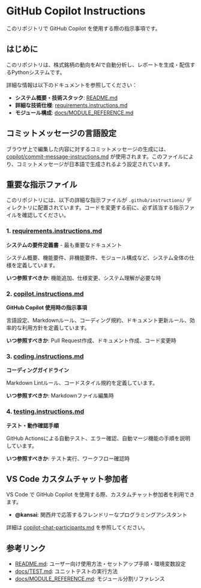 # GitHub Copilot Instructions

このリポジトリで GitHub Copilot を使用する際の指示事項です。

## はじめに

このリポジトリは、株式銘柄の動向をAIで自動分析し、レポートを生成・配信するPythonシステムです。

詳細な情報は以下のドキュメントを参照してください：

- **システム概要・技術スタック**: [README.md](../README.md)
- **詳細な技術仕様**: [requirements.instructions.md](instructions/requirements.instructions.md)
- **モジュール構成**: [docs/MODULE_REFERENCE.md](../docs/MODULE_REFERENCE.md)

## コミットメッセージの言語設定

ブラウザ上で編集した内容に対するコミットメッセージの生成には、[copilot/commit-message-instructions.md](copilot/commit-message-instructions.md) が使用されます。このファイルにより、コミットメッセージが日本語で生成されるよう設定されています。

## 重要な指示ファイル

このリポジトリには、以下の詳細な指示ファイルが `.github/instructions/` ディレクトリに配置されています。コードを変更する前に、必ず該当する指示ファイルを確認してください。

### 1. [requirements.instructions.md](instructions/requirements.instructions.md)

**システムの要件定義書** - 最も重要なドキュメント

システム概要、機能要件、非機能要件、モジュール構成など、システム全体の仕様を定義しています。

**いつ参照すべきか**: 機能追加、仕様変更、システム理解が必要な時

### 2. [copilot.instructions.md](instructions/copilot.instructions.md)

**GitHub Copilot 使用時の指示事項**

言語設定、Markdownルール、コーディング規約、ドキュメント更新ルール、効率的な利用方針を定義しています。

**いつ参照すべきか**: Pull Request作成、ドキュメント作成、コード変更時

### 3. [coding.instructions.md](instructions/coding.instructions.md)

**コーディングガイドライン**

Markdown Lintルール、コードスタイル規約を定義しています。

**いつ参照すべきか**: Markdownファイル編集時

### 4. [testing.instructions.md](instructions/testing.instructions.md)

**テスト・動作確認手順**

GitHub Actionsによる自動テスト、エラー確認、自動マージ機能の手順を説明しています。

**いつ参照すべきか**: テスト実行、ワークフロー確認時

## VS Code カスタムチャット参加者

VS Code で GitHub Copilot を使用する際、カスタムチャット参加者を利用できます。

- **@kansai**: 関西弁で応答するフレンドリーなプログラミングアシスタント

詳細は [copilot-chat-participants.md](copilot-chat-participants.md) を参照してください。

## 参考リンク

- [README.md](../README.md): ユーザー向け使用方法・セットアップ手順・環境変数設定
- [docs/TEST.md](../docs/TEST.md): ユニットテストの実行方法
- [docs/MODULE_REFERENCE.md](../docs/MODULE_REFERENCE.md): モジュール分割リファレンス

